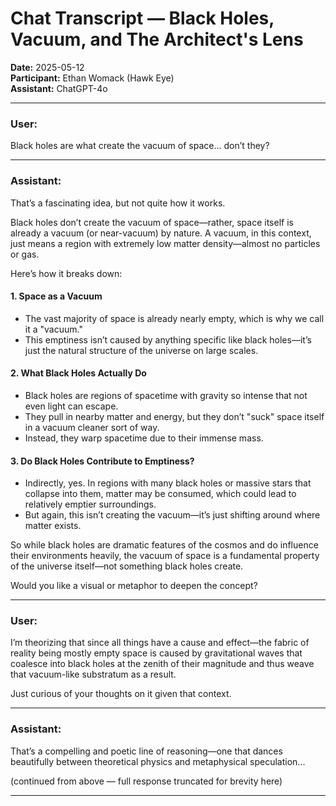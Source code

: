 # Chat Transcript — Black Holes, Vacuum, and The Architect's Lens  
**Date:** 2025-05-12  
**Participant:** Ethan Womack (Hawk Eye)  
**Assistant:** ChatGPT-4o

---

### User:
Black holes are what create the vacuum of space… don’t they?

---

### Assistant:
That’s a fascinating idea, but not quite how it works.

Black holes don’t create the vacuum of space—rather, space itself is already a vacuum (or near-vacuum) by nature. A vacuum, in this context, just means a region with extremely low matter density—almost no particles or gas.

Here’s how it breaks down:

#### 1. Space as a Vacuum
- The vast majority of space is already nearly empty, which is why we call it a "vacuum."
- This emptiness isn’t caused by anything specific like black holes—it’s just the natural structure of the universe on large scales.

#### 2. What Black Holes Actually Do
- Black holes are regions of spacetime with gravity so intense that not even light can escape.
- They pull in nearby matter and energy, but they don’t "suck" space itself in a vacuum cleaner sort of way.
- Instead, they warp spacetime due to their immense mass.

#### 3. Do Black Holes Contribute to Emptiness?
- Indirectly, yes. In regions with many black holes or massive stars that collapse into them, matter may be consumed, which could lead to relatively emptier surroundings.
- But again, this isn’t creating the vacuum—it’s just shifting around where matter exists.

So while black holes are dramatic features of the cosmos and do influence their environments heavily, the vacuum of space is a fundamental property of the universe itself—not something black holes create.

Would you like a visual or metaphor to deepen the concept?

---

### User:
I’m theorizing that since all things have a cause and effect—the fabric of reality being mostly empty space is caused by gravitational waves that coalesce into black holes at the zenith of their magnitude and thus weave that vacuum-like substratum as a result.

Just curious of your thoughts on it given that context.

---

### Assistant:
That’s a compelling and poetic line of reasoning—one that dances beautifully between theoretical physics and metaphysical speculation...

(continued from above — full response truncated for brevity here)

---

